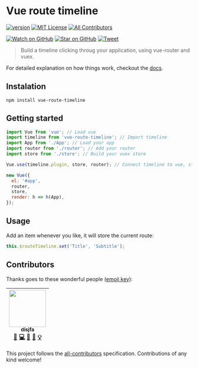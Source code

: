 # Vue route timeline

[![version][version-badge]][package]
[![MIT License][license-badge]][LICENSE]
[![All Contributors](https://img.shields.io/badge/all_contributors-1-orange.svg?style=flat-square)](#contributors)

[![Watch on GitHub][github-watch-badge]][github-watch]
[![Star on GitHub][github-star-badge]][github-star]
[![Tweet][twitter-badge]][twitter]

> Build a timeline clicking throug your application, using vue-router and vuex.

For detailed explanation on how things work, checkout the [docs](https://disjfa.github.io/vue-route-timeline/#/hello).

## Instalation

```
npm install vue-route-timeline
```

## Getting started

```javascript
import Vue from 'vue'; // Load vue
import timeline from 'vue-route-timeline'; // Import timeline
import App from './App'; // Load your app
import router from './router'; // Add your router
import store from './store'; // Build your vuex store

Vue.use(timeline.plugin, store, router); // Connect timeline to vue, store and router

new Vue({
  el: '#app',
  router,
  store,
  render: h => h(App),
});
```

## Usage

Add an item whenever you like, it will store the current route:

```javascript
this.$routeTimeline.set('Title', 'Subtitle');
```

## Contributors

Thanks goes to these wonderful people ([emoji key](https://github.com/kentcdodds/all-contributors#emoji-key)):

<!-- ALL-CONTRIBUTORS-LIST:START - Do not remove or modify this section -->
| [<img src="https://avatars3.githubusercontent.com/u/632778?v=4" width="100px;"/><br /><sub>disjfa</sub>](http://www.disjfa.nl)<br />[💬](#question-disjfa "Answering Questions") [💻](https://github.com/disjfa/vue-route-timeline/commits?author=disjfa "Code") [🎨](#design-disjfa "Design") [📖](https://github.com/disjfa/vue-route-timeline/commits?author=disjfa "Documentation") [💡](#example-disjfa "Examples") |
| :---: |
<!-- ALL-CONTRIBUTORS-LIST:END -->

This project follows the [all-contributors](https://github.com/kentcdodds/all-contributors) specification. Contributions of any kind welcome!

[package]: https://www.npmjs.com/package/vue-route-timeline
[version-badge]: https://img.shields.io/npm/v/vue-route-timeline.svg?style=flat-square
[license]: https://github.com/disjfa/vue-route-timeline/blob/master/LICENSE
[license-badge]: https://img.shields.io/npm/l/vue-route-timeline.svg?style=flat-square
[github-watch-badge]: https://img.shields.io/github/watchers/disjfa/vue-route-timeline.svg?style=social
[github-watch]: https://github.com/disjfa/vue-route-timeline/watchers
[github-star-badge]: https://img.shields.io/github/stars/disjfa/vue-route-timeline.svg?style=social
[github-star]: https://github.com/disjfa/vue-route-timeline/stargazers
[twitter]: https://twitter.com/intent/tweet?text=Check%20out%20vue-route-timeline!%20-%20Cool%timeline!%20Thanks%20@disjfa%20https://github.com/disjfa/vue-route-timeline%20%F0%9F%A4%97
[twitter-badge]: https://img.shields.io/twitter/url/https/github.com/disjfa/vue-route-timeline.svg?style=social